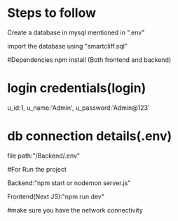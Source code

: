 # Steps to follow
Create a database in mysql mentioned in ".env"

import the database using "smartcliff.sql" 

#Dependencies
npm install (Both frontend and backend)

# login credentials(login)
u_id:1,
u_name:'Admin',
u_password:'Admin@123'

# db connection details(.env)
file path:"/Backend/.env"


#For Run the project

Backend:"npm start or nodemon server.js"

Frontend(Next JS):"npm run dev"


#make sure you have the network connectivity


